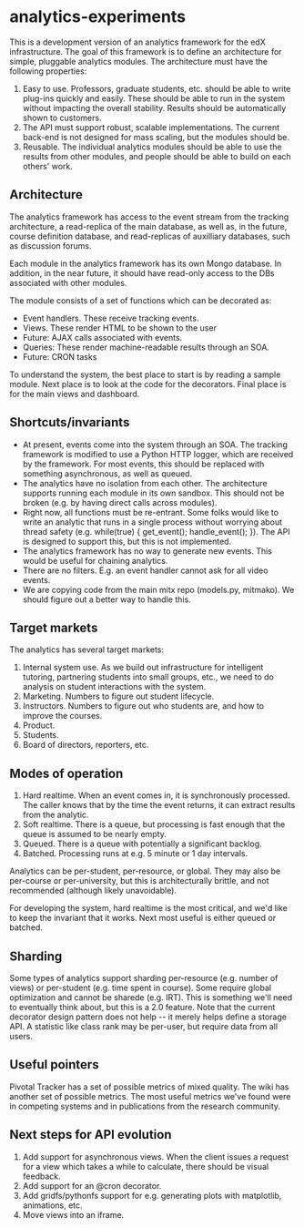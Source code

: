 analytics-experiments
=====================

This is a development version of an analytics framework for the edX
infrastructure. The goal of this framework is to define an
architecture for simple, pluggable analytics modules. The architecture
must have the following properties:

1. Easy to use. Professors, graduate students, etc. should be able to
write plug-ins quickly and easily. These should be able to run in the
system without impacting the overall stability. Results should be
automatically shown to customers. 
2. The API must support robust, scalable implementations. The current
back-end is not designed for mass scaling, but the modules should be. 
3. Reusable. The individual analytics modules should be able to use
the results from other modules, and people should be able to build on
each others' work.

Architecture
------------

The analytics framework has access to the event stream from the
tracking architecture, a read-replica of the main database, as well
as, in the future, course definition database, and read-replicas of
auxilliary databases, such as discussion forums. 

Each module in the analytics framework has its own Mongo database. In
addition, in the near future, it should have read-only access to the
DBs associated with other modules.

The module consists of a set of functions which can be decorated as: 
* Event handlers. These receive tracking events. 
* Views. These render HTML to be shown to the user
* Future: AJAX calls associated with events. 
* Queries: These render machine-readable results through an SOA. 
* Future: CRON tasks

To understand the system, the best place to start is by reading a
sample module. Next place is to look at the code for the
decorators. Final place is for the main views and dashboard. 

Shortcuts/invariants
--------------------

* At present, events come into the system through an SOA. The tracking
framework is modified to use a Python HTTP logger, which are received
by the framework. For most events, this should be replaced with
something asynchronous, as well as queued.
* The analytics have no isolation from each other. The architecture
supports running each module in its own sandbox. This should not be
broken (e.g. by having direct calls across modules).
* Right now, all functions must be re-entrant. Some folks would like to
write an analytic that runs in a single process without worrying about
thread safety (e.g. while(true) { get_event(); handle_event(); }). The
API is designed to support this, but this is not implemented.
* The analytics framework has no way to generate new events. This would be 
useful for chaining analytics.
* There are no filters. E.g. an event handler cannot ask for all video events. 
* We are copying code from the main mitx repo (models.py, mitmako). We
  should figure out a better way to handle this.

Target markets
--------------

The analytics has several target markets: 

1. Internal system use. As we build out infrastructure for intelligent
tutoring, partnering students into small groups, etc., we need to do
analysis on student interactions with the system.
2. Marketing. Numbers to figure out student lifecycle. 
3. Instructors. Numbers to figure out who students are, and how to
improve the courses. 
4. Product. 
5. Students. 
6. Board of directors, reporters, etc. 

Modes of operation
------------------

1. Hard realtime. When an event comes in, it is synchronously
processed. The caller knows that by the time the event returns, it can
extract results from the analytic.
2. Soft realtime. There is a queue, but processing is fast enough that
the queue is assumed to be nearly empty.
3. Queued. There is a queue with potentially a significant backlog. 
4. Batched. Processing runs at e.g. 5 minute or 1 day intervals. 

Analytics can be per-student, per-resource, or global. They may also
be per-course or per-university, but this is architecturally brittle,
and not recommended (although likely unavoidable).

For developing the system, hard realtime is the most critical, and
we'd like to keep the invariant that it works. Next most useful is
either queued or batched. 

Sharding
--------

Some types of analytics support sharding per-resource (e.g. number of
views) or per-student (e.g. time spent in course). Some require global
optimization and cannot be sharede (e.g. IRT). This is something we'll
need to eventually think about, but this is a 2.0 feature. Note that
the current decorator design pattern does not help -- it merely helps
define a storage API. A statistic like class rank may be per-user, but
require data from all users. 

Useful pointers
---------------

Pivotal Tracker has a set of possible metrics of mixed quality. The
wiki has another set of possible metrics. The most useful metrics
we've found were in competing systems and in publications from the
research community.

Next steps for API evolution
----------

1. Add support for asynchronous views. When the client issues a
request for a view which takes a while to calculate, there should be
visual feedback.
2. Add support for an @cron decorator.
3. Add gridfs/pythonfs support for e.g. generating plots with
matplotlib, animations, etc.
4. Move views into an iframe. 

